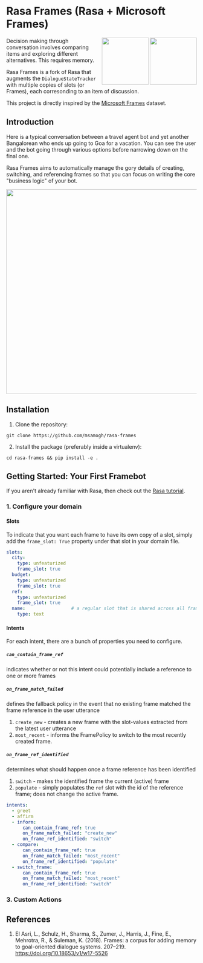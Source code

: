 # Rasa Frames (Rasa + Microsoft Frames)
<img align="right" height="124" src="https://www.rasa.com/assets/img/sara/sara-open-source-2.0.png">

<img align="right" height="124" src="https://logos-download.com/wp-content/uploads/2016/02/Microsoft_box.png">

Decision making through conversation involves comparing items and exploring different alternatives. This requires memory.

Rasa Frames is a fork of Rasa that augments the `DialogueStateTracker` with multiple copies of slots (or Frames), each corresonding to an item of discussion.

This project is directly inspired by the [Microsoft Frames](https://www.microsoft.com/en-us/research/project/frames-dataset/) dataset.

## Introduction

Here is a typical conversation between a travel agent bot and yet another Bangalorean who ends up going to Goa for a vacation. You can see the user and the bot going through various options before narrowing down on the final one.

Rasa Frames aims to automatically manage the gory details of creating, switching, and
referencing frames so that you can focus on writing the core "business logic" of
your bot.

<img align="center" height="540" src="https://github.com/msamogh/rasa-frames/raw/master/Frames.png">

## Installation
1. Clone the repository:
```
git clone https://github.com/msamogh/rasa-frames
```

2. Install the package (preferably inside a virtualenv):
```
cd rasa-frames && pip install -e .
```

## Getting Started: Your First Framebot
If you aren't already familiar with Rasa, then check out the [Rasa tutorial](https://rasa.com/docs/rasa/user-guide/rasa-tutorial/).

### 1. Configure your domain
#### Slots
To indicate that you want each frame to have its own copy of a slot, simply add the `frame_slot: True` property under that slot in your domain file.

```yaml
slots:
  city:
    type: unfeaturized
    frame_slot: true
  budget:
    type: unfeaturized
    frame_slot: true
  ref:
    type: unfeaturized
    frame_slot: true
  name:                 # a regular slot that is shared across all frames
    type: text
```

#### Intents
For each intent, there are a bunch of properties you need to configure.

##### `can_contain_frame_ref`
indicates whether or not this intent could potentially include a reference to one or more frames

##### `on_frame_match_failed`
defines the fallback policy in the event that no existing frame matched the frame reference in the user utterance
1. `create_new` - creates a new frame with the slot-values extracted from the latest user utterance
2. `most_recent` - informs the FramePolicy to switch to the most recently created frame.

##### `on_frame_ref_identified`
determines what should happen once a frame reference has been identified
1. `switch` - makes the identified frame the current (active) frame
2. `populate` - simply populates the `ref` slot with the id of the reference frame; does not change the active frame.

```yaml
intents:
  - greet
  - affirm
  - inform:
      can_contain_frame_ref: true
      on_frame_match_failed: "create_new"
      on_frame_ref_identified: "switch"
  - compare:
      can_contain_frame_ref: true
      on_frame_match_failed: "most_recent"
      on_frame_ref_identified: "populate"
  - switch_frame:
      can_contain_frame_ref: true
      on_frame_match_failed: "most_recent"
      on_frame_ref_identified: "switch"
```

### 3. Custom Actions



## References
1. El Asri, L., Schulz, H., Sharma, S., Zumer, J., Harris, J., Fine, E., Mehrotra, R., & Suleman, K. (2018). Frames: a corpus for adding memory to goal-oriented dialogue systems. 207–219. https://doi.org/10.18653/v1/w17-5526
